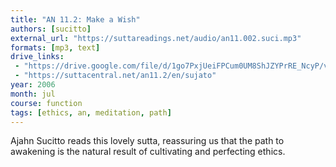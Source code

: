 ```yaml
---
title: "AN 11.2: Make a Wish"
authors: [sucitto]
external_url: "https://suttareadings.net/audio/an11.002.suci.mp3"
formats: [mp3, text]
drive_links:
 - "https://drive.google.com/file/d/1go7PxjUeiFPCum0UM8ShJZYPrRE_NcyP/view?usp=drivesdk"
 - "https://suttacentral.net/an11.2/en/sujato"
year: 2006
month: jul
course: function
tags: [ethics, an, meditation, path]
---
```


Ajahn Sucitto reads this lovely sutta, reassuring us that the path to awakening is the natural result of cultivating and perfecting ethics.
